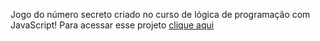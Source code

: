 Jogo do número secreto criado no curso de lógica de programação com JavaScript! Para acessar esse projeto  <a href="https://jogo-nu-ecru-28.vercel.app/" target="_blank">clique aqui</a>
